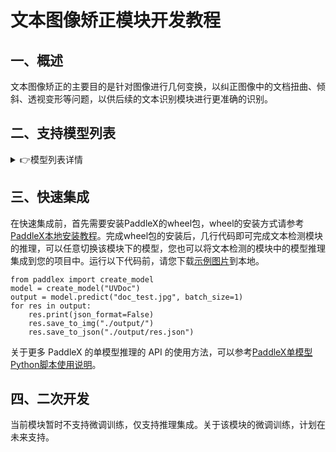 # 文本图像矫正模块开发教程

## 一、概述
文本图像矫正的主要目的是针对图像进行几何变换，以纠正图像中的文档扭曲、倾斜、透视变形等问题，以供后续的文本识别模块进行更准确的识别。

## 二、支持模型列表

<details>
   <summary> 👉模型列表详情</summary>


|模型|MS-SSIM （%）|模型存储大小（M)|介绍|
|-|-|-|-|
|UVDoc|54.40|30.3 M|高精度文本图像矫正模型|


**模型的精度指标测量自 [DocUNet benchmark](https://www3.cs.stonybrook.edu/~cvl/docunet.html)。**

</details>

## 三、快速集成
在快速集成前，首先需要安装PaddleX的wheel包，wheel的安装方式请参考 [PaddleX本地安装教程](../../../installation/installation.md)。完成wheel包的安装后，几行代码即可完成文本检测模块的推理，可以任意切换该模块下的模型，您也可以将文本检测的模块中的模型推理集成到您的项目中。运行以下代码前，请您下载[示例图片](https://paddle-model-ecology.bj.bcebos.com/paddlex/imgs/demo_image/doc_test.jpg)到本地。

```
from paddlex import create_model
model = create_model("UVDoc")
output = model.predict("doc_test.jpg", batch_size=1)
for res in output:
    res.print(json_format=False)
    res.save_to_img("./output/")
    res.save_to_json("./output/res.json")
```
关于更多 PaddleX 的单模型推理的 API 的使用方法，可以参考[PaddleX单模型Python脚本使用说明](/docs_new/module_usage/instructions/model_python_API.md)。

## 四、二次开发
当前模块暂时不支持微调训练，仅支持推理集成。关于该模块的微调训练，计划在未来支持。
